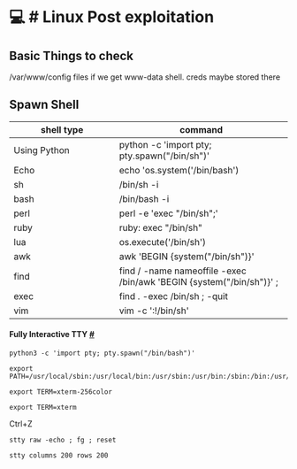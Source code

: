 # 💻 # Linux Post exploitation



## Basic Things to check

/var/www/config files if we get www-data shell. creds maybe stored there



## Spawn Shell

<table><thead><tr><th width="175">shell type</th><th>command</th></tr></thead><tbody><tr><td>Using Python</td><td>python -c 'import pty; pty.spawn("/bin/sh")'</td></tr><tr><td>Echo</td><td>echo 'os.system('/bin/bash')</td></tr><tr><td>sh</td><td>/bin/sh -i</td></tr><tr><td>bash</td><td>/bin/bash -i</td></tr><tr><td>perl</td><td>perl -e 'exec "/bin/sh";'</td></tr><tr><td>ruby</td><td>ruby: exec "/bin/sh"</td></tr><tr><td>lua</td><td>os.execute('/bin/sh')</td></tr><tr><td>awk</td><td>awk 'BEGIN {system("/bin/sh")}'</td></tr><tr><td>find</td><td>find / -name nameoffile -exec /bin/awk 'BEGIN {system("/bin/sh")}' ;</td></tr><tr><td>exec</td><td>find . -exec /bin/sh ; -quit</td></tr><tr><td>vim</td><td>vim -c ':!/bin/sh'</td></tr></tbody></table>

#### Fully Interactive TTY [#](https://0xffsec.com/handbook/shells/full-tty/#fully-interactive-tty) <a href="#fully-interactive-tty" id="fully-interactive-tty"></a>

```
python3 -c 'import pty; pty.spawn("/bin/bash")'

export PATH=/usr/local/sbin:/usr/local/bin:/usr/sbin:/usr/bin:/sbin:/bin:/usr/games:/tmp

export TERM=xterm-256color

export TERM=xterm
```

Ctrl+Z

```
stty raw -echo ; fg ; reset

stty columns 200 rows 200
```